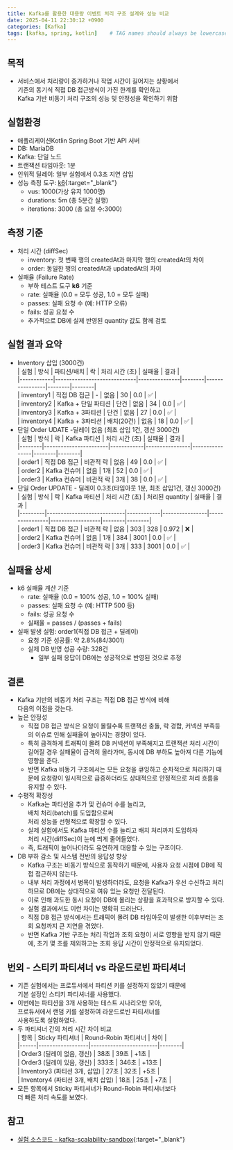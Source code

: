 ```yaml
---
title: Kafka를 활용한 대용량 이벤트 처리 구조 설계와 성능 비교
date: 2025-04-11 22:30:12 +0900
categories: [Kafka]
tags: [kafka, spring, kotlin]    # TAG names should always be lowercase
---
```


## 목적
- 서비스에서 처리량이 증가하거나 작업 시간이 길어지는 상황에서   
  기존의 동기식 직접 DB 접근방식이 가진 한계를 확인하고   
  Kafka 기반 비동기 처리 구조의 성능 및 안정성을 확인하기 위함  

## 실험환경
- 애플리케이션Kotlin Spring Boot 기반 API 서버  
- DB: MariaDB  
- Kafka: 단일 노드  
- 트랜잭션 타임아웃: 1분  
- 인위적 딜레이: 일부 실험에서 0.3초 지연 삽입  
- 성능 측정 도구: [k6](https://k6.io){:target="_blank"}  
    - vus: 1000(가상 유저 1000명)  
    - durations: 5m (총 5분간 실행)  
    - iterations: 3000 (총 요청 수:3000)  

## 측정 기준
- 처리 시간 (diffSec)  
    - inventory: 첫 번째 행의 createdAt과 마지막 행의 createdAt의 차이   
    - order: 동일한 행의 createdAt과 updatedAt의 차이  
- 실패율 (Failure Rate)  
    - 부하 테스트 도구 **k6** 기준  
    - rate: 실패율 (0.0 = 모두 성공, 1.0 = 모두 실패)  
    - passes: 실패 요청 수 (예: HTTP 오류)  
    - fails: 성공 요청 수  
    - 추가적으로 DB에 실제 반영된 quantity 값도 함께 검토  

## 실험 결과 요약
- Inventory 삽입 (3000건)  
  | 실험       | 방식                        | 파티션/배치   | 락     | 처리 시간 (초) | 실패율 | 결과 |  
  |------------|-----------------------------|---------------|--------|----------------|--------|--------|  
  | inventory1 | 직접 DB 접근                | -             | 없음   | 30             | 0.0    | ✅     |  
  | inventory2 | Kafka + 단일 파티션         | 단건          | 없음   | 34             | 0.0    | ✅     |  
  | inventory3 | Kafka + 3파티션             | 단건          | 없음   | 27             | 0.0    | ✅     |  
  | inventory4 | Kafka + 3파티션             | 배치(20건)    | 없음   | 18         | 0.0    | ✅     |  
- 단일 Order UDATE -딜레이 없음 (최초 삽입 1건, 갱신 3000건)  
  | 실험   | 방식                  | 락         | Kafka 파티션 | 처리 시간 (초) | 실패율 | 결과 |  
  |--------|-----------------------|------------|----------------|----------------|--------|--------|  
  | order1 | 직접 DB 접근          | 비관적 락  | 없음           | 49             | 0.0    | ✅     |  
  | order2 | Kafka 컨슈머          | 없음       | 1개            | 52             | 0.0    | ✅     |  
  | order3 | Kafka 컨슈머          | 비관적 락  | 3개            | 38             | 0.0    | ✅     |  
- 단일 Order UPDATE - 딜레이 0.3초(타임아웃 1분, 최초 삽입1건, 갱신 3000건)  
  | 실험    | 방식               	       | 락         | Kafka 파티션 | 처리 시간 (초) | 처리된 quantity | 실패율 | 결과 |  
  |---------|----------------------------|------------|----------------|----------------|------------------|--------|--------|  
  | order1 | 직접 DB 접근               | 비관적 락  | 없음           | 303            | 328              | 0.972  | ❌     |  
  | order2 | Kafka 컨슈머                | 없음       | 1개            | 384            | 3001             | 0.0    | ✅     |  
  | order3 | Kafka 컨슈머                | 비관적 락  | 3개            | 333            | 3001             | 0.0    | ✅     |  

## 실패율 상세
- k6 실패율 계산 기준  
    - rate: 실패율 (0.0 = 100% 성공, 1.0 = 100% 실패)  
    - passes: 실패 요청 수 (예: HTTP 500 등)  
    - fails: 성공 요청 수  
    - 실패율 = passes / (passes + fails)  
- 실패 발생 실험: order1(직접 DB 접근 + 딜레이)  
    - 요청 기준 성공률: 약 2.8%(84/3001)  
    - 실제 DB 반영 성공 수량: 328건  
        - 일부 실패 응답이 DB에는 성공적으로 반영된 것으로 추정  

## 결론
- Kafka 기반의 비동기 처리 구조는 직접 DB 접근 방식에 비해   
  다음의 이점을 갖는다.  
- 높은 안정성  
    - 직접 DB 접근 방식은 요청이 몰릴수록 트랜잭션 충돌, 락 경합, 커넥션 부족등의 이슈로 인해 실패율이 높아지는 경향이 있다.  
    - 특히 급격하게 트래픽이 몰려 DB 커넥션이 부족해지고 트랜잭션 처리 시간이 길어질 경우 실패율이 급격히 올라가며, 동시에 DB 부하도 높아져 다른 기능에 영향을 준다.  
    - 반면 Kafka 비동기 구조에서는 모든 요청을 큐잉하고 순차적으로 처리하기 때문에 요청량이 일시적으로 급증하더라도 상대적으로 안정적으로 처리 흐름을 유지할 수 있다.  
- 수평적 확장성  
    - Kafka는 파티션을 추가 및 컨슈머 수를 늘리고,  
      배치 처리(batch)를 도입함으로써   
      처리 성능을 선형적으로 확장할 수 있다.  
    - 실제 실험에서도 Kafka 파티션 수를 늘리고 배치 처리까지 도입하자  
      처리 시간(diffSec)이 눈에 띄게 줄어들었다.  
    - 즉, 트래픽이 늘어나더라도 유연하게 대응할 수 있는 구조이다.  
- DB 부하 감소 및 시스템 전반의 응답성 향상  
    - Kafka 구조는 비동기 방식으로 동작하기 때문에, 사용자 요청 시점에 DB에 직접 접근하지 않는다.  
    - 내부 처리 과정에서 병목이 발생하더라도, 요청을 Kafka가 우선 수신하고 처리하므로 DB에는 상대적으로 여유 있는 요청만 전달된다.  
    - 이로 인해 과도한 동시 요청이 DB에 몰리는 상황을 효과적으로 방지할 수 있다.  
    - 실험 결과에서도 이런 차이는 명확히 드러난다.  
    - 직접 DB 접근 방식에서는 트래픽이 몰려 DB 타임아웃이 발생한 이후부터는 조회 요청까지 큰 지연을 겪었다.  
    - 반면 Kafka 기반 구조는 처리 작업과 조회 요청이 서로 영향을 받지 않기 때문에, 초기 몇 초를 제외하고는 조회 응답 시간이 안정적으로 유지되었다.  

## 번외 - 스티키 파티셔너 vs 라운드로빈 파티셔너
- 기존 실험에서는 프로듀서에서 파티션 키를 설정하지 않았기 때문에  
  기본 설정인 스티키 파티셔너를 사용했다.  
- 이번에는 파티션을 3개 사용하는 테스트 시나리오만 모아,  
  프로듀서에서 랜덤 키를 설정하여 라운드로빈 파티셔너를   
  사용하도록 실험하였다.  
- 두 파티셔너 간의 처리 시간 차이 비교  
  | 항목 | Sticky 파티셔너 | Round-Robin 파티셔너 | 차이  |  
  |------|------------------|------------------------|--------|  
  | Order3 (딜레이 없음, 갱신) | 38초 | 39초 | +1초 |  
  | Order3 (딜레이 있음, 갱신) | 333초 | 346초 | +13초 |  
  | Inventory3 (파티션 3개, 삽입) | 27초 | 32초 | +5초 |  
  | Inventory4 (파티션 3개, 배치 삽입) | 18초 | 25초 | +7초 |  
- 모든 항목에서 Sticky 파티셔너가 Round-Robin 파티셔너보다   
  더 빠른 처리 속도를 보였다.  

## 참고
- [실험 소스코드 - kafka-scalability-sandbox](https://github.com/a3magic3pocket/kafka-scalability-sandbox){:target="_blank"}  
